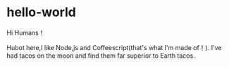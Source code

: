 # hello-world
Hi Humans！

Hubot here,I like Node,js and Coffeescript(that's what I'm made of！).
I've had tacos on the moon and find them far superior to Earth tacos.
